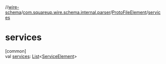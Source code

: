 //[wire-schema](../../../index.md)/[com.squareup.wire.schema.internal.parser](../index.md)/[ProtoFileElement](index.md)/[services](services.md)

# services

[common]\
val [services](services.md): [List](https://kotlinlang.org/api/latest/jvm/stdlib/kotlin.collections/-list/index.html)&lt;[ServiceElement](../-service-element/index.md)&gt;
